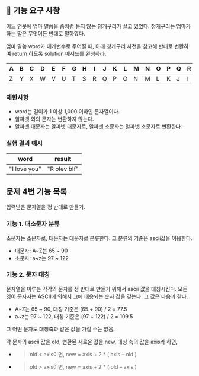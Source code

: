 ## 🚀 기능 요구 사항

어느 연못에 엄마 말씀을 좀처럼 듣지 않는 청개구리가 살고 있었다. 청개구리는 엄마가 하는 말은 무엇이든 반대로 말하였다.

엄마 말씀 word가 매개변수로 주어질 때, 아래 청개구리 사전을 참고해 반대로 변환하여 return 하도록 solution 메서드를 완성하라.

| A | B | C | D | E | F | G | H | I | J | K | L | M | N | O | P | Q | R | S | T | U | V | W | X | Y | Z |
| --- | --- | --- | --- | --- | --- | --- | --- | --- | --- | --- | --- | --- | --- | --- | --- | --- | --- | --- | --- | --- | --- | --- | --- | --- | --- |
| Z | Y | X | W | V | U | T | S | R | Q | P | O | N | M | L | K | J | I | H | G | F | E | D | C | B | A |

### 제한사항

- word는 길이가 1 이상 1,000 이하인 문자열이다.
- 알파벳 외의 문자는 변환하지 않는다.
- 알파벳 대문자는 알파벳 대문자로, 알파벳 소문자는 알파벳 소문자로 변환한다.

### 실행 결과 예시

| word | result |
| --- | --- |
| "I love you" | "R olev blf" |

## 문제 4번 기능 목록
입력받은 문자열을 정 반대로 만들기.
### 기능 1. 대소문자 분류
소문자는 소문자로, 대문자는 대문자로 분류한다. 그 분류의 기준은 ascii값을 이용한다.
- 대문자: A~Z는 65 ~ 90
- 소문자: a~z는 97 ~ 122
### 기능 2. 문자 대칭
문자열을 이루는 각각의 문자를 정 반대로 만들기 위해서 ascii 값을 대칭시킨다.
모든 영어 문자자는 ASCII에 의해서 그에 대응되는 숫자 값을 갖는다. 그 값은 다음과 같다.
- A~Z는 65 ~ 90, 대칭 기준은 (65  + 90) / 2 = 77.5
- a~z는 97 ~ 122, 대칭 기준은 (97 + 122) / 2 = 109.5

그 어떤 문자도 대칭축과 같은 값을 가질 수는 없음.

각 문자의 ascii 값을 old, 변환된 새로운 값을 new, 대칭 축의 값을 axis라 하면,
- > old < axis이면, new = axis + 2 * ( axis – old )
- > old > axis이면, new = axis + 2 * ( old – axis )

